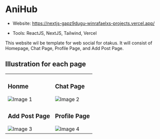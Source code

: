 # AniHub

- Website: https://nextjs-gapz9dugu-winrafaelxs-projects.vercel.app/

- Tools: ReactJS, NextJS, Tailwind, Vercel

This website wil be template for web social for otakus. It will consist of Homepage, Chat Page, Profile Page, and Add Post Page.

## Illustration for each page
<!-- Create a table with 2 rows and 2 columns -->
<table>
  <tr>
    <!-- Each cell in the table represents an image -->
    <td>
      <h3>Honme</h3>
      <img src="https://github.com/WinRafaelx/AnimeSocialHub/assets/120245459/9002b316-e92c-4dc1-978c-07623266cb73" alt="Image 1"></td>
    <td>
      <h3>Chat Page</h3>
      <img src="https://github.com/WinRafaelx/AnimeSocialHub/assets/120245459/f14ff00a-e486-47bc-ba56-2c3a03aef2e7" alt="Image 2"></td>
  </tr>
  <tr>
    <td>
      <h3>Add Post Page</h3>
      <img src="https://github.com/WinRafaelx/AnimeSocialHub/assets/120245459/7fdbf5c6-8678-4a6a-9559-274b9efe5aae" alt="Image 3"></td>
    <td>
      <h3>Profile Page</h3>
      <img src="https://github.com/WinRafaelx/AnimeSocialHub/assets/120245459/1839a8c9-7137-4125-b326-1f450763068d" alt="Image 4"></td>
  </tr>

</table>

